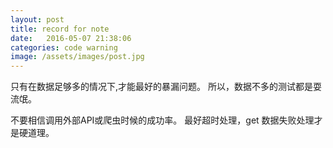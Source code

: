```yaml
---
layout: post
title: record for note
date:   2016-05-07 21:38:06
categories: code warning
image: /assets/images/post.jpg
---
```




只有在数据足够多的情况下,才能最好的暴漏问题。
所以，数据不多的测试都是耍流氓。

不要相信调用外部API或爬虫时候的成功率。
最好超时处理，get 数据失败处理才是硬道理。
